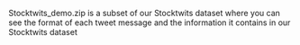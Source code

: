 Stocktwits_demo.zip is a subset of our Stocktwits dataset where you can see the format of each tweet message and the information it contains in our Stocktwits dataset
